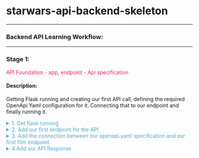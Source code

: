 
# starwars-api-backend-skeleton

---

### Backend API Learning Workflow:

---
### Stage 1: 
<span style="color: #FF1B55FF">API Foundation - app, endpoint - Api specification</span>

#### Description: 
Getting Flask running and creating our first API call, defining the required OpenApi Yaml configuration for it.
Connecting that to our endpoint and finally running it.

<details>

<summary style="color: #4ba9cc">1. Get flask running</summary>
   <br/><br/>
   Copy the following code and place it in main.py in the root folder. 

   ```python


   # -*- coding: utf-8 -*-
   
   # -------------------------------------------------
   #  External Imports
   # -------------------------------------------------
   from flask import Flask
   
   # -------------------------------------------------
   #  Python Imports
   # -------------------------------------------------
   
   # -------------------------------------------------
   #  Module Imports
   # -------------------------------------------------
   
   # -------------------------------------------------
   #  Setup
   # -------------------------------------------------
   
   app = Flask(__name__)
   
   
   if __name__ == '__main__':
       app.run()

   ```
   
   This provides a basic flask application that runs but does nothing. Try running main.py now.
   <br/><br/>
   What we have is a running flask app on port 5000, as can be seen below:

   ```python
       * Serving Flask app "main" (lazy loading)
       * Environment: production
         WARNING: This is a development server. Do not use it in a production deployment.
         Use a production WSGI server instead.
       * Debug mode: off
       * Running on http://127.0.0.1:5000/ (Press CTRL+C to quit)
   ```

   If you click on the http://127.0.0.1:5000/ you will go to the browser but all you'll get is a not found page.
   This is because the Flask app is simply running on a port on localhost but not pointing to anything. 
   <br/><br/>
</details>

<details>
<summary style="color: #4ba9cc">2. Add our first endpoint for the API</summary> 

   Our first endpoint is a films endpoint
   <br/><br/>
   Navigate to the films/v1/folder and copy the following code and append it to endpoints.py

   ```python
    def get_film(film_id, **kwargs):
        """
            Fetch a film's entity from its name
        :param film_id: The id of the film to be retrieved
        :return: Film Entity
        :errors:
            raises an APIError
        """
        pass
   ```
   
   This is the basic python function for our first films endpoint.

   Now copy the following openAPi yaml markup to the openapi.yaml file in the root folder.

```yaml
openapi: 3.0.0

info:
  title: "{{title}}"
  version: "1.0.0"


# Avoid having a definitive base path here. Set the path in the actual paths - facilitate versions
# Example v1.0.0/login and v1.0.2 can both be specified

servers:
  - url: http://127.0.0.1:5003/
    description: relative path example

paths:

  # -----------------------------------------------
  # Film paths - REQUESTS
  # -----------------------------------------------

  /films/v1/{film_id}:

    get:
      summary: Retrieve a specific star wars film data set
      tags:
        - Film
      description: >
        
        Errors:

          token-invalid, 401
          authorisation-required, 401
          not-found, 404

      operationId: films.v1.endpoints.get_film
      parameters:
        - name: "film_id"
          description: Films Unique id
          in: path
          required: true
          schema:
            type: string
        - name: "options"
          in: query
          description: Optional Film Data
          required: false
          style: deepObject
          schema:
            $ref: '#/components/schemas/FilmExtras'
      responses:
        '200':
          description: Returns a data object containing a Films data
          content:
            application/json:
              schema:
                $ref: '#/components/schemas/FilmResponse'

# -----------------------------------------------
# COMPONENTS
# -----------------------------------------------
components:


# -----------------------------------------------
  # SCHEMAS
  # -----------------------------------------------
  schemas:

    # -----------------------------------------------
    #  FILM SCHEMAS
    # -----------------------------------------------

    # -----------------------------------------------
    #  Film DATA SCHEMAS
    # -----------------------------------------------

    BaseFilm:
      properties:
        title:
          description: Film's Title
          type: string
        episode_id:
          description: Films id representing it's order of creation
          type: string
        opening_crawl:
          description: Films opening text
        director:
          description: Film Director
        producer:
          description: Film Producer
          type: string
        release_date:
          description: Date the film was released in to Cinemas
          type: string
        created:
          description: Date when record of this film was created in the database
          type: string
        edited:
          description: Date when record of this film was last edited in the database
          type: string
        url:
          description: The URL of the film
          type: string

    FilmCharacters:
      properties:
        characters:
          description: List of urls for characters in the film
          type: array
          items:
            type: string

    FilmVehicles:
      properties:
        vehicles:
          description: List of urls for vehicles in the film
          type: array
          items:
            type: string

    FilmStarships:
      properties:
        starships:
          description: List of urls for starships used in the film
          type: array
          items:
            type: string

    FilmPlanets:
      properties:
        planets:
          description: List of urls for planets in the film
          type: array
          items:
            type: string

    FilmSpecies:
      properties:
        species:
          description: List of urls for the different species of characters in the film
          type: array
          items:
            type: string

    # -----------------------------------------------
    #  Film Extras REQUEST SCHEMA
    # -----------------------------------------------
    FilmExtras:
      type: object
      properties:
        characters:
          description: provide film character urls
          type: boolean
        planets:
          description: provide all film planet urls
          type: boolean
        species:
          description: provide all film species urls
          type: boolean
        starships:
          description: provide all film starship urls
          type: boolean
        vehicles:
          description: provide all film vehicle urls
          type: boolean

    # -----------------------------------------------
    #  Film RESPONSE SCHEMAS
    # -----------------------------------------------

    FilmResponse:
      allOf:
        - $ref: '#/components/schemas/BaseFilm'
      anyOf:
        - $ref: '#/components/schemas/FilmCharacters'
        - $ref: '#/components/schemas/FilmPlanets'
        - $ref: '#/components/schemas/FilmSpecies'
        - $ref: '#/components/schemas/FilmStarships'
        - $ref: '#/components/schemas/FilmVehicles'

```
    Now we have our first Request, Response and Schema definitions for our first API call to get a films data via the films endpoint, but no way of connecting the two together. 
    However, before we move on to fixing that let's take a good long look at what we've just placed in our openapi.yaml file.


</details>

<details>
<summary style="color: #4ba9cc">3. Add the connection between our openapi.yaml specification and our first film endpoint.</summary>
   
   Now we understand the openapi.yaml specification for our API call's Request and Response let's add the connection (connexion) between our openapi.yaml specification and our first film endpoint.
   Copy the following code and replace everything in main.py with this new code. 

   ```python
      
   # -------------------------------------------------
   #  External Imports
   # -------------------------------------------------
   import connexion
   
   # -------------------------------------------------
   #  Python Imports
   # -------------------------------------------------
   
   
   # -------------------------------------------------
   #  Module Imports
   # -------------------------------------------------
   
   
   # -------------------------------------------------
   #  Setup
   # -------------------------------------------------
   # Setup the connexion app - for swagger self documenting API routes
   app = connexion.FlaskApp(__name__)
   app.add_api('openapi.yaml',
               strict_validation=True,
               arguments={'title': 'Fathat.io Star Wars Project'})
   
   
   # -------------------------------------------------
   #  Kick off
   # -------------------------------------------------
   def startup():
       """
           Method to fire any startup config stuff up
       :return:
       """
       pass
   
   
   if __name__ == '__main__':
       startup()
       app.run(host="127.0.0.1", port=5003)

   ```
   

   Checkout what we have added in this latest main.py code.

   * We have imported a python package called connexion
   * We have connected the connexion package to flask app - with strict validation and a title 
   * We have added a startup function to the app in case we want to run any code prior to running the app. Perhaps some config loading?
  
   * We have added a host and a port to the app.run function. This tells the app to run on 
     this out localhost at port 5003.

   So, to recap:
   <br/><br/>
   * We have an app that will run on our locahost at port 5003.
   * We have an openAPi yaml specification for films and we have a single endpoint for films.
   <br/><br/>
   But, if we take a closer look at our openapi.yaml file we notice that the film endpoints require a response
   
   ```yaml
      responses:
        '200':
          description: Returns a data object containing a Films data
          content:
            application/json:
              schema:
                $ref: '#/components/schemas/FilmResponse'
   ```
   
   The response is the schema FilmResponse. But how are we sending the response back from the film endpoint
   to the client? Checking that endpoint, you will see that it has a 'pass'.
   
   To recap a pass in python does nothing but allows the function to be semantically correct without any functional code.
   <br/><br/>
   So we have an endpoint that will receive arguments based on our OpenApi specification but 
   actually does nothing.
   
   Let's run pour API application from main.py.

   ```python
      * Running on http://127.0.0.1:5003/ (Press CTRL+C to quit)
      * Serving Flask app "main" (lazy loading)
      * Environment: production
        WARNING: This is a development server. Do not use it in a production deployment.
        Use a production WSGI server instead.
      * Debug mode: off
   ```

   Copy the following http://127.0.0.1:5003/ui/ and put it in a new tab/window of your browser that
   <br/><br/>
   - Note this has the /ui/ appended to the host and port
   <br/><br/>
   You will see the following:
   <br/><br/>
   
   ![](.build-1_images/92dc16da.png)

   Take a moment to check the details of the API call
   * Check what parameters it requires for the Request, what optional parameters might be passed
   * Check the Response it requires
   * Take a look at the schemas for Films
   

   Once you are comfortable with the openAPi specification, 
   Click on the GET film API and you will see the following:

   ![](.build-1_images/873778c7.png)

   * Click on Try it out
   * Enter a 1 into the field where it says 'film_id'
   * Click the blue execute button below
   <br/><br/>
   You will see the following response from the server
   <br/><br/>
   ![](.build-1_images/102b7afe.png)
   <br/><br/>
   
   The server returned a 204 - No Content response. The call did not fail in as much as it was successfully routed, however,
   the endpoint returned nothing.
   <br/><br/>
   Let's take a step further in fixing that!
   <br/><br/>

</details>

<details>
<summary style="color: #4ba9cc">4.Add our API Response</summary>
  
   Copy the following code into the basehandler.py

   ```python
      
   # *-* coding: UTF-8 *-*
   
   # ------------------------------------------------
   #     Python Library Imports
   # ------------------------------------------------
   
   # ------------------------------------------------
   #    External Python Library Imports
   # ------------------------------------------------
   
   # ------------------------------------------------
   #     Module Imports
   # ------------------------------------------------
   
   # ------------------------------------------------
   #    Base Handling Functions Begin Here
   # ------------------------------------------------
   
   def api_response(payload=None):
       """
           Generate and return an appropriate response to the API request
   
       :param payload:
       :return:
       """
       if isinstance(payload, dict):
           # If something in dict return with data else just status
           if len(payload) > 0:
               return payload
           else:
               return {}
       else:
           return {}

   ```
   
  Here we are adding our function that handles the api responses from every endpoint that we code.
  <br/><br/>
  Let's briefly discuss this function and understand what it does.

  Now let's get a call to this response function into our Films endpoint.
  
  Go to the films endpoint file - films/v1/endpoints.py, and add the following under the section
  Module Imports.

  ```python
  from basehandler import api_response
  ```
  
  This will import the function api_response from the basehandlers.py file that we added earlier
  
  Add the following to the get_film endpoint, removing 'pass' first.
   
  ```python
  return api_response()
  ```
 
  Run the application again.
  <br/><br/>
 This time we get a 200 response and two curly braces signifying an empty object. 

  ### Summary of what we have achieved so far!

  * We have got a running flask app
  * We have coded our first films endpoint.
  * We have defined our Films specification for OpenAPI
  * We have linked our Flask App, endpoint and openAPI specification via Connexion.

   Good Work!

  But hold on a minute, all that work and we still have no data. Obviously we are missing something. Yes, you guessed it some route into the Star Wars Data.
  Which, takes us neatly into stage-2, Defining our Data Access layers and defining our interface to the Star Wars API.

</details>
